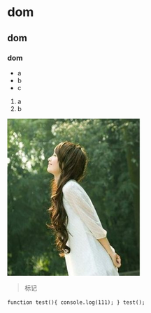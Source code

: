 # dom
## dom
### dom

* a
* b
* c



1. a
2. b


![美女](2.jpg)

> 标记

`function test(){
        console.log(111);
    }
    test();`